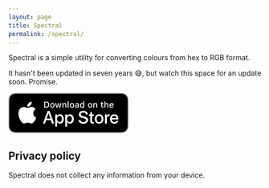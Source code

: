 ```yaml
---
layout: page
title: Spectral
permalink: /spectral/
---
```


Spectral is a simple utility for converting colours from hex to RGB format.

It hasn't been updated in seven years 😅, but watch this space for an update soon. Promise.

[![Download on the App Store](/assets/app-store-badge.svg)](https://apps.apple.com/us/app/spectral/id592250634)

## Privacy policy

Spectral does not collect any information from your device.
